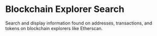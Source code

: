 # Blockchain Explorer Search

Search and display information found on addresses, transactions, and tokens on blockchain explorers like Etherscan.
